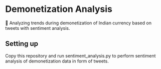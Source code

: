 # Demonetization Analysis
:money_with_wings: Analyzing trends during demonetization of Indian currency based on tweets with sentiment analysis.

## Setting up

Copy this repository and run sentiment_analysis.py to perform sentiment analysis of demonetization data in form of tweets.
